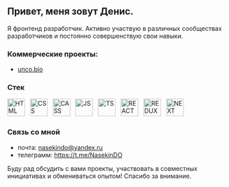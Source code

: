 ## Привет, меня зовут Денис.
Я фронтенд разработчик. Активно участвую в различных сообществах разработчиков и постоянно совершенствую свои навыки.

### Коммерческие проекты:
- <a href='https://unco.bio/ru' target="_blank">unco.bio</a>

### Стек
<img src="https://cdn.jsdelivr.net/gh/devicons/devicon@latest/icons/html5/html5-original.svg" title='HTML' width='40' height='40'/>&nbsp;&nbsp;
<img src="https://cdn.jsdelivr.net/gh/devicons/devicon@latest/icons/css3/css3-original.svg" title='CSS' width='40' height='40'/>&nbsp;&nbsp;
<img src="https://cdn.jsdelivr.net/gh/devicons/devicon@latest/icons/sass/sass-original.svg" title='CASS' width='40' height='40'/>&nbsp;&nbsp;
<img src="https://cdn.jsdelivr.net/gh/devicons/devicon@latest/icons/javascript/javascript-original.svg" title='JS' width='40' height='40'/>&nbsp;&nbsp;
<img src="https://cdn.jsdelivr.net/gh/devicons/devicon@latest/icons/typescript/typescript-original.svg" title='TS' width='40' height='40'/>&nbsp;&nbsp;
<img src="https://cdn.jsdelivr.net/gh/devicons/devicon@latest/icons/react/react-original.svg" title='REACT' width='40' height='40'/>&nbsp;&nbsp;
<img src="https://cdn.jsdelivr.net/gh/devicons/devicon@latest/icons/redux/redux-original.svg" title='REDUX' width='40' height='40'/>&nbsp;&nbsp;
<img src="https://cdn.jsdelivr.net/gh/devicons/devicon@latest/icons/nextjs/nextjs-original.svg" title='NEXT' width='40' height='40'/>&nbsp;&nbsp;

### Связь со мной
- почта: nasekindo@yandex.ru
- телеграмм: https://t.me/NasekinDO
  
Буду рад обсудить с вами проекты, участвовать в совместных инициативах и обмениваться опытом!
Спасибо за внимание.
